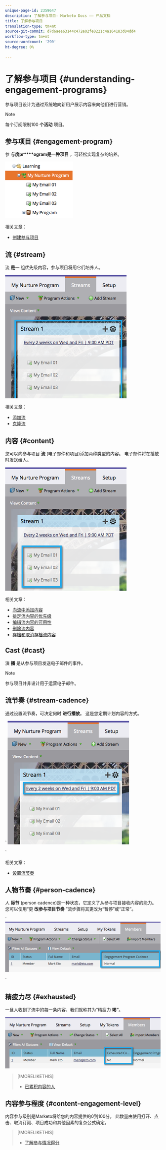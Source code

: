 ```yaml
---
unique-page-id: 2359647
description: 了解参与项目- Marketo Docs —— 产品文档
title: 了解参与项目
translation-type: tm+mt
source-git-commit: d7d6aee63144c472e02fe0221c4a164183d04dd4
workflow-type: tm+mt
source-wordcount: '290'
ht-degree: 0%

---
```



# 了解参与项目 {#understanding-engagement-programs}

参与项目设计为通过系统地向新用户展示内容来向他们进行营销。

>[!NOTE]
>
>每个订阅限制100 **个活动** 项目。

## 参与项目 {#engagement-program}

参 **与度pr****ogram是一种项目** ，可轻松实现复杂的培养。

![](assets/image2014-9-15-15-3a24-3a57.png)

相关文章：

* [创建参与项目](create-an-engagement-program.md)

## 流 {#stream}

流 **是一** 组优先级内容，参与项目将用它们培养人。

![](assets/image2014-9-15-15-3a25-3a4.png)

相关文章：

* [添加流](add-a-stream.md)
* [克隆流](../../../../product-docs/email-marketing/drip-nurturing/engagement-program-streams/clone-a-stream.md)

## 内容 {#content}

您可以向参与项目 **流** (电子邮件和项目)添加两种类型的内容。 电子邮件将在播放时发送给人。

![](assets/image2014-9-15-15-3a25-3a18.png)

相关文章：

* [向流中添加内容](add-content-to-a-stream.md)
* [排定流内容的优先级](../../../../product-docs/email-marketing/drip-nurturing/using-stream-content/prioritize-stream-content.md)
* [编辑流内容的可用性](../../../../product-docs/email-marketing/drip-nurturing/using-stream-content/edit-availability-of-stream-content.md)
* [删除流内容](../../../../product-docs/email-marketing/drip-nurturing/using-stream-content/remove-stream-content.md)
* [存档和取消存档流内容](../../../../product-docs/email-marketing/drip-nurturing/using-stream-content/archive-and-unarchive-stream-content.md)

## Cast {#cast}

演 **播** 是从参与项目发送电子邮件的事件。

>[!NOTE]
>
>参与项目并非设计用于运营电子邮件。

## 流节奏 {#stream-cadence}

通过设置流节奏，可决定何时 **进行播放**。 这是您定期计划内容的方式。

` ![](assets/image2014-9-15-15-3a25-3a27.png)

`

相关文章：

* [设置流节奏](../../../../product-docs/email-marketing/drip-nurturing/engagement-program-streams/set-stream-cadence.md)

## 人物节奏 {#person-cadence}

人 **际节** (person cadence)是一种状态，它定义了从参与项目接收内容的能力。 您可以使用“更 **改参与项目节奏** ”流步骤将其更改为“暂停”或“正常”。

` ![](assets/image2014-9-15-15-3a25-3a55.png)

`

## 精疲力尽 {#exhausted}

一旦人收到了流中的每一条内容，我们就称其为“精疲力 **竭”**。

![](assets/image2014-9-15-15-3a26-3a5.png)

>[!MORELIKETHIS]
>
>* [已累积内容的人](../../../../product-docs/email-marketing/drip-nurturing/using-engagement-programs/people-who-have-exhausted-content.md)

>



## 内容参与程度 {#content-engagement-level}

内容参与级别是Marketo将给您的内容提供的0到100分。 此数量由使用打开、点击、取消订阅、项目成功和其他因素的复杂公式确定。

>[!MORELIKETHIS]
>
>* [了解参与情况得分](../../../../product-docs/email-marketing/drip-nurturing/reports-and-notifications/understanding-the-engagement-score.md)

>



